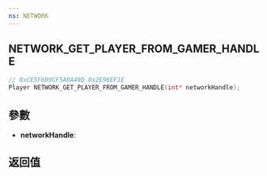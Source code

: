 ```yaml
---
ns: NETWORK
---
```

## NETWORK_GET_PLAYER_FROM_GAMER_HANDLE

```c
// 0xCE5F689CF5A0A49D 0x2E96EF1E
Player NETWORK_GET_PLAYER_FROM_GAMER_HANDLE(int* networkHandle);
```


## 參數
* **networkHandle**: 

## 返回值

